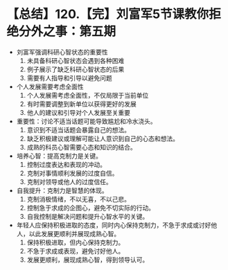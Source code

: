 # 【总结】120.【完】刘富军5节课教你拒绝分外之事：第五期

-   刘富军强调科研心智状态的重要性
    1.  未具备科研心智状态会遇到各种困难
    2.  例子展示了缺乏科研心智状态的后果
    3.  需要有人指导和引导以避免问题
-   个人发展需要考虑全面性
    1.  个人发展需考虑全面性，不仅局限于当前单位
    2.  有时需要调整到新单位以获得更好的发展
    3.  他人的建议和引导对个人发展至关重要
-   重要性：讨论不适当话题可能导致尴尬和冷水浇头。
    1.  意识到不适当话题会暴露自己的想法。
    2.  缺乏积极建议或理解可能让人意识到自己的心态和想法。
    3.  成熟的科员心智需要心态和知识的结合。
-   培养心智：提高克制力是关键。
    1.  控制过度表达和表现的冲动。
    2.  克制对事情顺利发展的过度自信。
    3.  克制对领导或他人的过度信任。
-   自我提升：克制力是智慧的体现。
    1.  克制消极情绪，不以无喜，不以己悲。
    2.  控制急于求成的企图心，避免不切实际的行动。
    3.  自我控制是解决问题和提升心智水平的关键。
-   年轻人应保持积极进取的态度，同时内心保持克制力，不急于求成或讨好他人，以此发展更顺利并展现成熟心智。
    1.  保持积极进取，但内心保持克制力。
    2.  不急于求成或表现，避免讨好他人。
    3.  发展更顺利，展现成熟心智，得到领导认可。
